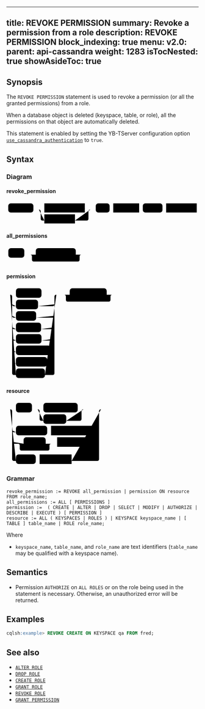 
---
title: REVOKE PERMISSION
summary: Revoke a permission from a role
description: REVOKE PERMISSION
block_indexing: true
menu:
  v2.0:
    parent: api-cassandra
    weight: 1283
isTocNested: true
showAsideToc: true
---

## Synopsis

The `REVOKE PERMISSION` statement is used to revoke a permission (or all the granted permissions) from a role.

When a database object is deleted (keyspace, table, or role), all the permissions on that object are automatically deleted.

This statement is enabled by setting the YB-TServer configuration option [`use_cassandra_authentication`](../../../reference/configuration/yb-tserver/#config-flags) to `true`.

## Syntax

### Diagram

#### revoke_permission

<svg class="rrdiagram" version="1.1" xmlns:xlink="http://www.w3.org/1999/xlink" xmlns="http://www.w3.org/2000/svg" width="527" height="65" viewbox="0 0 527 65"><path class="connector" d="M0 22h5m69 0h30m111 0h20m-146 0q5 0 5 5v20q0 5 5 5h5m84 0h32q5 0 5-5v-20q0-5 5-5m5 0h10m38 0h10m71 0h10m54 0h10m84 0h5"/><rect class="literal" x="5" y="5" width="69" height="25" rx="7"/><text class="text" x="15" y="22">REVOKE</text><a xlink:href="../grammar_diagrams#all-permissions"><rect class="rule" x="104" y="5" width="111" height="25"/><text class="text" x="114" y="22">all_permissions</text></a><a xlink:href="../grammar_diagrams#permission"><rect class="rule" x="104" y="35" width="84" height="25"/><text class="text" x="114" y="52">permission</text></a><rect class="literal" x="245" y="5" width="38" height="25" rx="7"/><text class="text" x="255" y="22">ON</text><a xlink:href="../grammar_diagrams#resource"><rect class="rule" x="293" y="5" width="71" height="25"/><text class="text" x="303" y="22">resource</text></a><rect class="literal" x="374" y="5" width="54" height="25" rx="7"/><text class="text" x="384" y="22">FROM</text><a xlink:href="../grammar_diagrams#role-name"><rect class="rule" x="438" y="5" width="84" height="25"/><text class="text" x="448" y="22">role_name</text></a></svg>

#### all_permissions

<svg class="rrdiagram" version="1.1" xmlns:xlink="http://www.w3.org/1999/xlink" xmlns="http://www.w3.org/2000/svg" width="207" height="50" viewbox="0 0 207 50"><path class="connector" d="M0 22h5m42 0h30m105 0h20m-140 0q5 0 5 5v8q0 5 5 5h115q5 0 5-5v-8q0-5 5-5m5 0h5"/><rect class="literal" x="5" y="5" width="42" height="25" rx="7"/><text class="text" x="15" y="22">ALL</text><rect class="literal" x="77" y="5" width="105" height="25" rx="7"/><text class="text" x="87" y="22">PERMISSIONS</text></svg>

#### permission

<svg class="rrdiagram" version="1.1" xmlns:xlink="http://www.w3.org/1999/xlink" xmlns="http://www.w3.org/2000/svg" width="288" height="245" viewbox="0 0 288 245"><path class="connector" d="M0 22h25m67 0h44m-121 25q0 5 5 5h5m58 0h38q5 0 5-5m-111 30q0 5 5 5h5m53 0h43q5 0 5-5m-111 30q0 5 5 5h5m66 0h30q5 0 5-5m-111 30q0 5 5 5h5m67 0h29q5 0 5-5m-111 30q0 5 5 5h5m91 0h5q5 0 5-5m-111 30q0 5 5 5h5m82 0h14q5 0 5-5m-116-175q5 0 5 5v200q0 5 5 5h5m76 0h20q5 0 5-5v-200q0-5 5-5m5 0h30m97 0h20m-132 0q5 0 5 5v8q0 5 5 5h107q5 0 5-5v-8q0-5 5-5m5 0h5"/><rect class="literal" x="25" y="5" width="67" height="25" rx="7"/><text class="text" x="35" y="22">CREATE</text><rect class="literal" x="25" y="35" width="58" height="25" rx="7"/><text class="text" x="35" y="52">ALTER</text><rect class="literal" x="25" y="65" width="53" height="25" rx="7"/><text class="text" x="35" y="82">DROP</text><rect class="literal" x="25" y="95" width="66" height="25" rx="7"/><text class="text" x="35" y="112">SELECT</text><rect class="literal" x="25" y="125" width="67" height="25" rx="7"/><text class="text" x="35" y="142">MODIFY</text><rect class="literal" x="25" y="155" width="91" height="25" rx="7"/><text class="text" x="35" y="172">AUTHORIZE</text><rect class="literal" x="25" y="185" width="82" height="25" rx="7"/><text class="text" x="35" y="202">DESCRIBE</text><rect class="literal" x="25" y="215" width="76" height="25" rx="7"/><text class="text" x="35" y="232">EXECUTE</text><rect class="literal" x="166" y="5" width="97" height="25" rx="7"/><text class="text" x="176" y="22">PERMISSION</text></svg>

#### resource

<svg class="rrdiagram" version="1.1" xmlns:xlink="http://www.w3.org/1999/xlink" xmlns="http://www.w3.org/2000/svg" width="258" height="170" viewbox="0 0 258 170"><path class="connector" d="M0 22h25m42 0h30m90 0h20m-125 0q5 0 5 5v20q0 5 5 5h5m60 0h35q5 0 5-5v-20q0-5 5-5m5 0h46m-238 55q0 5 5 5h5m82 0h10m116 0h5q5 0 5-5m-228 30q0 5 5 5h25m58 0h20m-93 0q5 0 5 5v8q0 5 5 5h68q5 0 5-5v-8q0-5 5-5m5 0h10m91 0h14q5 0 5-5m-233-85q5 0 5 5v125q0 5 5 5h5m52 0h10m84 0h67q5 0 5-5v-125q0-5 5-5m5 0h5"/><rect class="literal" x="25" y="5" width="42" height="25" rx="7"/><text class="text" x="35" y="22">ALL</text><rect class="literal" x="97" y="5" width="90" height="25" rx="7"/><text class="text" x="107" y="22">KEYSPACES</text><rect class="literal" x="97" y="35" width="60" height="25" rx="7"/><text class="text" x="107" y="52">ROLES</text><rect class="literal" x="25" y="65" width="82" height="25" rx="7"/><text class="text" x="35" y="82">KEYSPACE</text><a xlink:href="../grammar_diagrams#keyspace-name"><rect class="rule" x="117" y="65" width="116" height="25"/><text class="text" x="127" y="82">keyspace_name</text></a><rect class="literal" x="45" y="95" width="58" height="25" rx="7"/><text class="text" x="55" y="112">TABLE</text><a xlink:href="../grammar_diagrams#table-name"><rect class="rule" x="133" y="95" width="91" height="25"/><text class="text" x="143" y="112">table_name</text></a><rect class="literal" x="25" y="140" width="52" height="25" rx="7"/><text class="text" x="35" y="157">ROLE</text><a xlink:href="../grammar_diagrams#role-name"><rect class="rule" x="87" y="140" width="84" height="25"/><text class="text" x="97" y="157">role_name</text></a></svg>

### Grammar

```
revoke_permission := REVOKE all_permission | permission ON resource FROM role_name;
all_permissions := ALL [ PERMISSIONS ]
permission :=  ( CREATE | ALTER | DROP | SELECT | MODIFY | AUTHORIZE | DESCRIBE | EXECUTE ) [ PERMISSION ]
resource := ALL ( KEYSPACES | ROLES ) | KEYSPACE keyspace_name | [ TABLE ] table_name | ROLE role_name;
```

Where

- `keyspace_name`, `table_name`, and `role_name` are text identifiers (`table_name` may be qualified with a keyspace name).

## Semantics

- Permission `AUTHORIZE` on `ALL ROLES` or on the role being used in the statement is necessary. Otherwise, an unauthorized error will be returned.

## Examples

```sql
cqlsh:example> REVOKE CREATE ON KEYSPACE qa FROM fred;
```

## See also

- [`ALTER ROLE`](../ddl_alter_role)
- [`DROP ROLE`](../ddl_drop_role)
- [`CREATE ROLE`](../ddl_create_role)
- [`GRANT ROLE`](../ddl_grant_role)
- [`REVOKE ROLE`](../ddl_revoke_role)
- [`GRANT PERMISSION`](../ddl_grant_permission)

